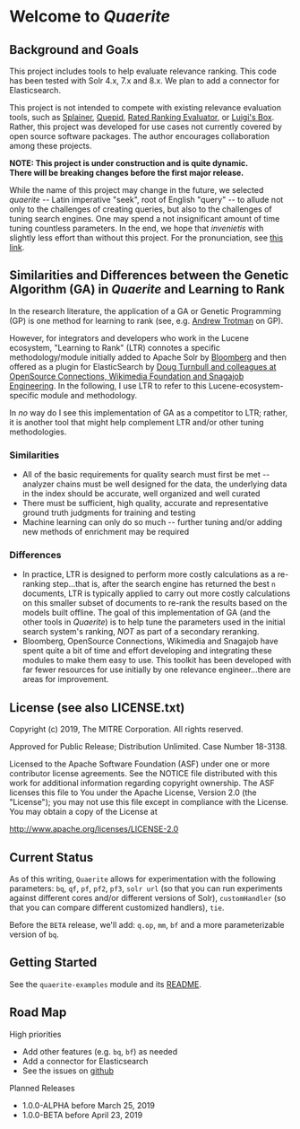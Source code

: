 <!--
  Licensed to the Apache Software Foundation (ASF) under one
  or more contributor license agreements.  See the NOTICE file
  distributed with this work for additional information
  regarding copyright ownership.  The ASF licenses this file
  to you under the Apache License, Version 2.0 (the
  "License"); you may not use this file except in compliance
  with the License.  You may obtain a copy of the License at

    http://www.apache.org/licenses/LICENSE-2.0

  Unless required by applicable law or agreed to in writing,
  software distributed under the License is distributed on an
  "AS IS" BASIS, WITHOUT WARRANTIES OR CONDITIONS OF ANY
  KIND, either express or implied.  See the License for the
  specific language governing permissions and limitations
  under the License.
-->
Welcome to _Quaerite_
=================================================

Background and Goals
--------------------

This project includes tools to help evaluate relevance
ranking.  This code has been tested with Solr 4.x, 7.x and 8.x.
We plan to add a connector for Elasticsearch. 

This project is not intended to compete with existing relevance
evaluation tools, such as [Splainer](http://splainer.io/),
[Quepid](https://quepid.com/), [Rated Ranking Evaluator](https://github.com/SeaseLtd/rated-ranking-evaluator/wiki/Maven-Plugin),
or [Luigi's Box](https://www.luigisbox.com/).
Rather, this project was developed for use cases not currently 
covered by open source software packages. The author encourages 
collaboration among these projects.

**NOTE: This project is under construction and is quite dynamic.  
There will be breaking changes before the first major release.**

While the name of this project may change in the future, we selected
_quaerite_ -- Latin imperative "seek", root of English "query" -- to
allude not only to the challenges of creating queries, but also
to the challenges of tuning search engines.  One may spend
a not insignificant amount of time tuning countless parameters.
In the end, we hope that _invenietis_ with slightly less effort
than without this project. For the pronunciation, see
[this link](https://forvo.com/word/quaerite_et_invenietis/).

Similarities and Differences between the Genetic Algorithm (GA) in _Quaerite_ and Learning to Rank
------------------------------------------ 
In the research literature, the application of a GA or Genetic Programming (GP) is one method for learning to rank (see, e.g. 
[Andrew Trotman](https://www.academia.edu/282562/Learning_to_Rank) on GP).

However, for integrators and developers who work in the Lucene ecosystem, "Learning to Rank" (LTR) connotes
a specific methodology/module initially added to Apache Solr by [Bloomberg](https://www.techatbloomberg.com/blog/bloomberg-integrated-learning-rank-apache-solr/) 
and then offered as a plugin for ElasticSearch by 
[Doug Turnbull and colleagues at OpenSource Connections, Wikimedia Foundation and Snagajob Engineering](https://elasticsearch-learning-to-rank.readthedocs.io/en/latest/).
In the following, I use LTR to refer to this Lucene-ecosystem-specific module and methodology.  

In _no_ way do I see this implementation of GA as a competitor to LTR; rather, it is another tool that 
might help complement LTR and/or other tuning methodologies.

### Similarities
* All of the basic requirements for quality search must first be met -- analyzer chains must be well designed for the data, 
    the underlying data in the index should be accurate, well organized and well curated 
* There must be sufficient, high quality, accurate and representative ground truth judgments for training and testing
* Machine learning can only do so much -- further tuning and/or adding new methods of enrichment may be required

### Differences
* In practice, LTR is designed to perform more costly calculations as a re-ranking step...that is, after the search 
engine has returned the best `n` documents, LTR is typically applied to carry out more costly calculations on 
this smaller subset of documents to re-rank the results based on the models built offline.  The goal of 
this implementation of GA (and the other tools in _Quaerite_) is to help tune the parameters used in the initial 
search system's ranking, _NOT_ as part of a secondary reranking.
* Bloomberg, OpenSource Connections, Wikimedia and Snagajob have spent quite a bit of time and effort 
developing and integrating these modules to make them easy to use.  This toolkit has been developed with 
far fewer resources for use initially by one relevance engineer...there are areas for improvement.


License (see also LICENSE.txt)
------------------------------

Copyright (c) 2019, The MITRE Corporation. All rights reserved.

Approved for Public Release; Distribution Unlimited. Case Number 18-3138.


Licensed to the Apache Software Foundation (ASF) under one or more contributor license agreements.  See the NOTICE file distributed with this work for additional information regarding copyright ownership.  The ASF licenses this file to You under the Apache License, Version 2.0 (the "License"); you may not use this file except in compliance with the License.  You may obtain a copy of the License at

<http://www.apache.org/licenses/LICENSE-2.0>

Current Status
----------------
As of this writing, `Quaerite` allows for experimentation with the following parameters:
`bq`, `qf`, `pf`, `pf2`, `pf3`, `solr url` (so that you can run experiments against 
different cores and/or different versions of Solr),
`customHandler` (so that you can compare different customized handlers), `tie`.

Before the `BETA` release, we'll add:  `q.op`, `mm`, `bf` and a more parameterizable version of `bq`.

Getting Started
---------------
See the ```quaerite-examples``` module and its [README](https://github.com/mitre/quaerite/blob/master/quaerite-examples/README.md).


Road Map
----------
High priorities
* Add other features (e.g. ```bq```, ```bf```) as needed
* Add a connector for Elasticsearch
* See the issues on [github](https://github.com/mitre/quaerite/issues)

Planned Releases
* 1.0.0-ALPHA before March 25, 2019
* 1.0.0-BETA before April 23, 2019